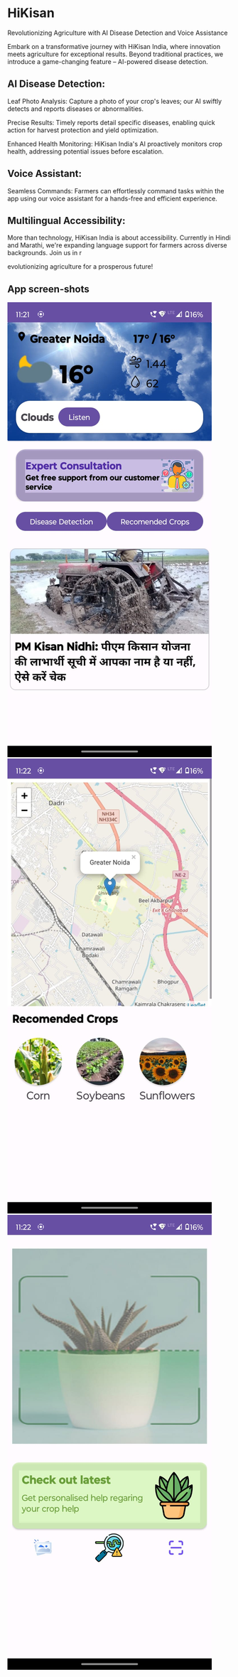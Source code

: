 # HiKisan

Revolutionizing Agriculture with AI Disease Detection and Voice Assistance

Embark on a transformative journey with HiKisan India, where innovation meets agriculture for exceptional results. Beyond traditional practices, we introduce a game-changing feature – AI-powered disease detection.

## AI Disease Detection:

Leaf Photo Analysis: Capture a photo of your crop's leaves; our AI swiftly detects and reports diseases or abnormalities.

Precise Results: Timely reports detail specific diseases, enabling quick action for harvest protection and yield optimization.

Enhanced Health Monitoring: HiKisan India's AI proactively monitors crop health, addressing potential issues before escalation.

## Voice Assistant:

Seamless Commands: Farmers can effortlessly command tasks within the app using our voice assistant for a hands-free and efficient experience.

## Multilingual Accessibility:

More than technology, HiKisan India is about accessibility. Currently in Hindi and Marathi, we're expanding language support for farmers across diverse backgrounds. Join us in r

evolutionizing agriculture for a prosperous future!

## App screen-shots

![SS1](./ss1.jpeg)
![SS2](./ss2.jpeg)
![SS3](./ss3.jpeg)
